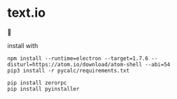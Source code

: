 # text.io

:tada:

install with
```
npm install --runtime=electron --target=1.7.6 --disturl=https://atom.io/download/atom-shell --abi=54
pip3 install -r pycalc/requirements.txt

pip install zerorpc
pip install pyinstaller
```
